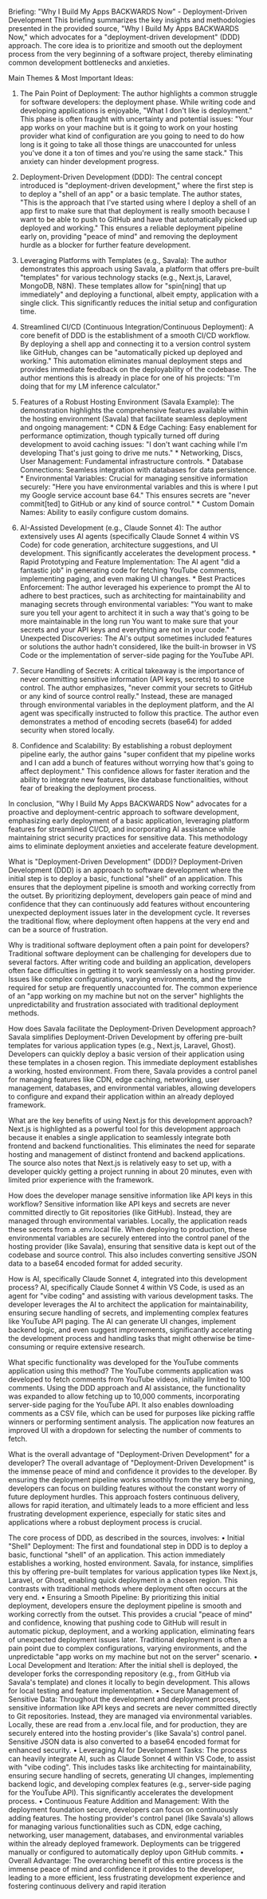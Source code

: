 Briefing: "Why I Build My Apps BACKWARDS Now" - Deployment-Driven Development
This briefing summarizes the key insights and methodologies presented in the provided source, "Why I Build My Apps BACKWARDS Now," which advocates for a "deployment-driven development" (DDD) approach. The core idea is to prioritize and smooth out the deployment process from the very beginning of a software project, thereby eliminating common development bottlenecks and anxieties.

Main Themes & Most Important Ideas:
1. The Pain Point of Deployment: The author highlights a common struggle for software developers: the deployment phase. While writing code and developing applications is enjoyable, "What I don't like is deployment." This phase is often fraught with uncertainty and potential issues: "Your app works on your machine but is it going to work on your hosting provider what kind of configuration are you going to need to do how long is it going to take all those things are unaccounted for unless you've done it a ton of times and you're using the same stack." This anxiety can hinder development progress.

2. Deployment-Driven Development (DDD): The central concept introduced is "deployment-driven development," where the first step is to deploy a "shell of an app" or a basic template. The author states, "This is the approach that I've started using where I deploy a shell of an app first to make sure that that deployment is really smooth because I want to be able to push to GitHub and have that automatically picked up deployed and working." This ensures a reliable deployment pipeline early on, providing "peace of mind" and removing the deployment hurdle as a blocker for further feature development.

3. Leveraging Platforms with Templates (e.g., Savala): The author demonstrates this approach using Savala, a platform that offers pre-built "templates" for various technology stacks (e.g., Next.js, Laravel, MongoDB, N8N). These templates allow for "spin[ning] that up immediately" and deploying a functional, albeit empty, application with a single click. This significantly reduces the initial setup and configuration time.

4. Streamlined CI/CD (Continuous Integration/Continuous Deployment): A core benefit of DDD is the establishment of a smooth CI/CD workflow. By deploying a shell app and connecting it to a version control system like GitHub, changes can be "automatically picked up deployed and working." This automation eliminates manual deployment steps and provides immediate feedback on the deployability of the codebase. The author mentions this is already in place for one of his projects: "I'm doing that for my LM inference calculator."

5. Features of a Robust Hosting Environment (Savala Example): The demonstration highlights the comprehensive features available within the hosting environment (Savala) that facilitate seamless deployment and ongoing management: * CDN & Edge Caching: Easy enablement for performance optimization, though typically turned off during development to avoid caching issues: "I don't want caching while I'm developing That's just going to drive me nuts." * Networking, Discs, User Management: Fundamental infrastructure controls. * Database Connections: Seamless integration with databases for data persistence. * Environmental Variables: Crucial for managing sensitive information securely: "Here you have environmental variables and this is where I put my Google service account base 64." This ensures secrets are "never commit[ted] to GitHub or any kind of source control." * Custom Domain Names: Ability to easily configure custom domains.

6. AI-Assisted Development (e.g., Claude Sonnet 4): The author extensively uses AI agents (specifically Claude Sonnet 4 within VS Code) for code generation, architecture suggestions, and UI development. This significantly accelerates the development process. * Rapid Prototyping and Feature Implementation: The AI agent "did a fantastic job" in generating code for fetching YouTube comments, implementing paging, and even making UI changes. * Best Practices Enforcement: The author leveraged his experience to prompt the AI to adhere to best practices, such as architecting for maintainability and managing secrets through environmental variables: "You want to make sure you tell your agent to architect it in such a way that's going to be more maintainable in the long run You want to make sure that your secrets and your API keys and everything are not in your code." * Unexpected Discoveries: The AI's output sometimes included features or solutions the author hadn't considered, like the built-in browser in VS Code or the implementation of server-side paging for the YouTube API.

7. Secure Handling of Secrets: A critical takeaway is the importance of never committing sensitive information (API keys, secrets) to source control. The author emphasizes, "never commit your secrets to GitHub or any kind of source control really." Instead, these are managed through environmental variables in the deployment platform, and the AI agent was specifically instructed to follow this practice. The author even demonstrates a method of encoding secrets (base64) for added security when stored locally.

8. Confidence and Scalability: By establishing a robust deployment pipeline early, the author gains "super confident that my pipeline works and I can add a bunch of features without worrying how that's going to affect deployment." This confidence allows for faster iteration and the ability to integrate new features, like database functionalities, without fear of breaking the deployment process.

In conclusion, "Why I Build My Apps BACKWARDS Now" advocates for a proactive and deployment-centric approach to software development, emphasizing early deployment of a basic application, leveraging platform features for streamlined CI/CD, and incorporating AI assistance while maintaining strict security practices for sensitive data. This methodology aims to eliminate deployment anxieties and accelerate feature development.

What is "Deployment-Driven Development" (DDD)?
Deployment-Driven Development (DDD) is an approach to software development where the initial step is to deploy a basic, functional "shell" of an application. This ensures that the deployment pipeline is smooth and working correctly from the outset. By prioritizing deployment, developers gain peace of mind and confidence that they can continuously add features without encountering unexpected deployment issues later in the development cycle. It reverses the traditional flow, where deployment often happens at the very end and can be a source of frustration.

Why is traditional software deployment often a pain point for developers?
Traditional software deployment can be challenging for developers due to several factors. After writing code and building an application, developers often face difficulties in getting it to work seamlessly on a hosting provider. Issues like complex configurations, varying environments, and the time required for setup are frequently unaccounted for. The common experience of an "app working on my machine but not on the server" highlights the unpredictability and frustration associated with traditional deployment methods.

How does Savala facilitate the Deployment-Driven Development approach?
Savala simplifies Deployment-Driven Development by offering pre-built templates for various application types (e.g., Next.js, Laravel, Ghost). Developers can quickly deploy a basic version of their application using these templates in a chosen region. This immediate deployment establishes a working, hosted environment. From there, Savala provides a control panel for managing features like CDN, edge caching, networking, user management, databases, and environmental variables, allowing developers to configure and expand their application within an already deployed framework.

What are the key benefits of using Next.js for this development approach?
Next.js is highlighted as a powerful tool for this development approach because it enables a single application to seamlessly integrate both frontend and backend functionalities. This eliminates the need for separate hosting and management of distinct frontend and backend applications. The source also notes that Next.js is relatively easy to set up, with a developer quickly getting a project running in about 20 minutes, even with limited prior experience with the framework.

How does the developer manage sensitive information like API keys in this workflow?
Sensitive information like API keys and secrets are never committed directly to Git repositories (like GitHub). Instead, they are managed through environmental variables. Locally, the application reads these secrets from a .env.local file. When deploying to production, these environmental variables are securely entered into the control panel of the hosting provider (like Savala), ensuring that sensitive data is kept out of the codebase and source control. This also includes converting sensitive JSON data to a base64 encoded format for added security.

How is AI, specifically Claude Sonnet 4, integrated into this development process?
AI, specifically Claude Sonnet 4 within VS Code, is used as an agent for "vibe coding" and assisting with various development tasks. The developer leverages the AI to architect the application for maintainability, ensuring secure handling of secrets, and implementing complex features like YouTube API paging. The AI can generate UI changes, implement backend logic, and even suggest improvements, significantly accelerating the development process and handling tasks that might otherwise be time-consuming or require extensive research.

What specific functionality was developed for the YouTube comments application using this method?
The YouTube comments application was developed to fetch comments from YouTube videos, initially limited to 100 comments. Using the DDD approach and AI assistance, the functionality was expanded to allow fetching up to 10,000 comments, incorporating server-side paging for the YouTube API. It also enables downloading comments as a CSV file, which can be used for purposes like picking raffle winners or performing sentiment analysis. The application now features an improved UI with a dropdown for selecting the number of comments to fetch.

What is the overall advantage of "Deployment-Driven Development" for a developer?
The overall advantage of "Deployment-Driven Development" is the immense peace of mind and confidence it provides to the developer. By ensuring the deployment pipeline works smoothly from the very beginning, developers can focus on building features without the constant worry of future deployment hurdles. This approach fosters continuous delivery, allows for rapid iteration, and ultimately leads to a more efficient and less frustrating development experience, especially for static sites and applications where a robust deployment process is crucial.

The core process of DDD, as described in the sources, involves:
• Initial "Shell" Deployment: The first and foundational step in DDD is to deploy a basic, functional "shell" of an application. This action immediately establishes a working, hosted environment. Savala, for instance, simplifies this by offering pre-built templates for various application types like Next.js, Laravel, or Ghost, enabling quick deployment in a chosen region. This contrasts with traditional methods where deployment often occurs at the very end.
• Ensuring a Smooth Pipeline: By prioritizing this initial deployment, developers ensure the deployment pipeline is smooth and working correctly from the outset. This provides a crucial "peace of mind" and confidence, knowing that pushing code to GitHub will result in automatic pickup, deployment, and a working application, eliminating fears of unexpected deployment issues later. Traditional deployment is often a pain point due to complex configurations, varying environments, and the unpredictable "app works on my machine but not on the server" scenario.
• Local Development and Iteration: After the initial shell is deployed, the developer forks the corresponding repository (e.g., from GitHub via Savala's template) and clones it locally to begin development. This allows for local testing and feature implementation.
• Secure Management of Sensitive Data: Throughout the development and deployment process, sensitive information like API keys and secrets are never committed directly to Git repositories. Instead, they are managed via environmental variables. Locally, these are read from a .env.local file, and for production, they are securely entered into the hosting provider's (like Savala's) control panel. Sensitive JSON data is also converted to a base64 encoded format for enhanced security.
• Leveraging AI for Development Tasks: The process can heavily integrate AI, such as Claude Sonnet 4 within VS Code, to assist with "vibe coding". This includes tasks like architecting for maintainability, ensuring secure handling of secrets, generating UI changes, implementing backend logic, and developing complex features (e.g., server-side paging for the YouTube API). This significantly accelerates the development process.
• Continuous Feature Addition and Management: With the deployment foundation secure, developers can focus on continuously adding features. The hosting provider's control panel (like Savala's) allows for managing various functionalities such as CDN, edge caching, networking, user management, databases, and environmental variables within the already deployed framework. Deployments can be triggered manually or configured to automatically deploy upon GitHub commits.
• Overall Advantage: The overarching benefit of this entire process is the immense peace of mind and confidence it provides to the developer, leading to a more efficient, less frustrating development experience and fostering continuous delivery and rapid iteration